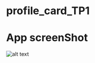 # profile_card_TP1

# App screenShot

![alt text]([http://url/to/img.png](https://github.com/Abra-ora/profile_card_TP1/blob/master/lib/tp1-profile-card.png))
